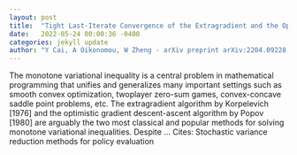 ```yaml
---
layout: post
title:  "Tight Last-Iterate Convergence of the Extragradient and the Optimistic Gradient Descent-Ascent Algorithm for Constrained Monotone Variational Inequalities"
date:   2022-05-24 00:00:36 -0400
categories: jekyll update
author: "Y Cai, A Oikonomou, W Zheng - arXiv preprint arXiv:2204.09228, 2022"
---
```

The monotone variational inequality is a central problem in mathematical programming that unifies and generalizes many important settings such as smooth convex optimization, twoplayer zero-sum games, convex-concave saddle point problems, etc. The extragradient algorithm by Korpelevich [1976] and the optimistic gradient descent-ascent algorithm by Popov [1980] are arguably the two most classical and popular methods for solving monotone variational inequalities. Despite … Cites: ‪Stochastic variance reduction methods for policy evaluation‬
